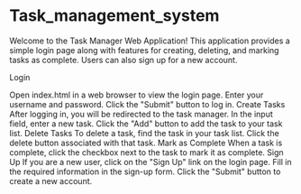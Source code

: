 # Task_management_system
Welcome to the Task Manager Web Application! This application provides a simple login page along with features for creating, deleting, and marking tasks as complete. Users can also sign up for a new account.

Login

Open index.html in a web browser to view the login page.
Enter your username and password.
Click the "Submit" button to log in.
Create Tasks
After logging in, you will be redirected to the task manager.
In the input field, enter a new task.
Click the "Add" button to add the task to your task list.
Delete Tasks
To delete a task, find the task in your task list.
Click the delete button associated with that task.
Mark as Complete
When a task is complete, click the checkbox next to the task to mark it as complete.
Sign Up
If you are a new user, click on the "Sign Up" link on the login page.
Fill in the required information in the sign-up form.
Click the "Submit" button to create a new account.
